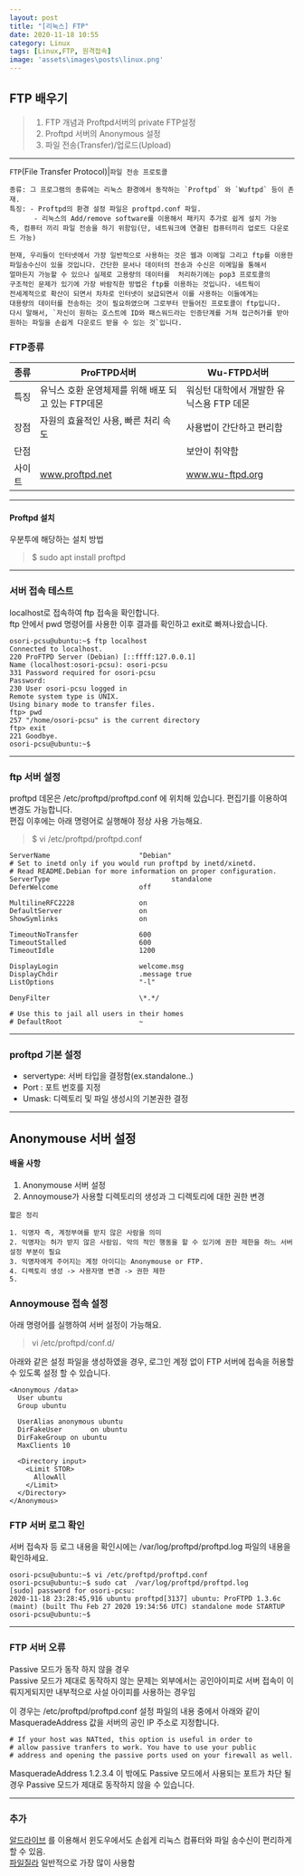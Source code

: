 ```yaml
---
layout: post
title: "[리눅스] FTP"
date: 2020-11-18 10:55
category: Linux
tags: [Linux,FTP, 원격접속]
image: 'assets\images\posts\linux.png'
---
```

## FTP 배우기

>1. FTP 개념과 Proftpd서버의 private FTP설정
>2. Proftpd 서버의 Anonymous 설정
>3. 파일 전송(Transfer)/업로드(Upload)

---
   
`FTP`(File Transfer Protocol)|`파일 전송 프로토콜`
```text
종류: 그 프로그램의 종류에는 리눅스 환경에서 동작하는 `Proftpd` 와 `Wuftpd` 등이 존재.
특징: - Proftpd의 환경 설정 파일은 proftpd.conf 파일.
      - 리눅스의 Add/remove software를 이용해서 패키지 추가로 쉽게 설치 가능
즉, 컴퓨터 끼리 파일 전송을 하기 위함임(단, 네트워크에 연결된 컴퓨터끼리 업로드 다운로드 가능)
```


```text
현재, 우리들이 인터넷에서 가장 일반적으로 사용하는 것은 웹과 이메일 그리고 ftp를 이용한 파일송수신이 있을 것입니다. 간단한 문서나 데이터의 전송과 수신은 이메일을 통해서
얼마든지 가능할 수 있으나 실제로 고용량의 데이터를  처리하기에는 pop3 프로토콜의
구조적인 문제가 있기에 가장 바람직한 방법은 ftp를 이용하는 것입니다. 네트웍이
전세계적으로 확산이 되면서 차차로 인터넷이 보급되면서 이를 사용하는 이들에게는
대용량의 데이터를 전송하는 것이 필요하였으며 그로부터 만들어진 프로토콜이 ftp입니다.
다시 말해서, `자신이 원하는 호스트에 ID와 패스워드라는 인증단계를 거쳐 접근허가를 받아원하는 파일을 손쉽게 다운로드 받을 수 있는 것`입니다.
```



### FTP종류
|종류|ProFTPD서버|Wu-FTPD서버|
|---|---|---|
|특징|유닉스 호환 운영체제를 위해 배포 되고 있는 FTP데몬|워싱턴 대학에서 개발한 유닉스용 FTP 데몬|
|장점|자원의 효율적인 사용, 빠른 처리 속도 | 사용법이 간단하고 편리함|
|단점||보안이 취약함 |
|사이트|www.proftpd.net|www.wu-ftpd.org|



---
#### Proftpd 설치 
우분투에 해당하는 설치 방법 
  
> $ sudo apt install proftpd
  
---
### 서버 접속 테스트  
  
  localhost로 접속하여 ftp 접속을 확인합니다.    
  ftp 안에서 pwd 명령어를 사용한 이후 결과를 확인하고 exit로 빠져나왔습니다.
```text
osori-pcsu@ubuntu:~$ ftp localhost
Connected to localhost.
220 ProFTPD Server (Debian) [::ffff:127.0.0.1]
Name (localhost:osori-pcsu): osori-pcsu
331 Password required for osori-pcsu
Password:
230 User osori-pcsu logged in
Remote system type is UNIX.
Using binary mode to transfer files.
ftp> pwd
257 "/home/osori-pcsu" is the current directory
ftp> exit
221 Goodbye.
osori-pcsu@ubuntu:~$ 
```
---
### ftp 서버 설정 
proftpd 데몬은 /etc/proftpd/proftpd.conf 에 위치해 있습니다. 편집기를 이용하여 변경도 가능합니다.   
편집 이후에는 아래 명령어로 실행해야 정상 사용 가능해요.   
>

> $     vi /etc/proftpd/proftpd.conf
```text 
ServerName                      "Debian"
# Set to inetd only if you would run proftpd by inetd/xinetd.
# Read README.Debian for more information on proper configuration.
ServerType                              standalone
DeferWelcome                    off

MultilineRFC2228                on
DefaultServer                   on
ShowSymlinks                    on

TimeoutNoTransfer               600
TimeoutStalled                  600
TimeoutIdle                     1200

DisplayLogin                    welcome.msg
DisplayChdir                    .message true
ListOptions                     "-l"

DenyFilter                      \*.*/

# Use this to jail all users in their homes
# DefaultRoot                   ~

```
---
### proftpd 기본 설정 


- servertype: 서버 타입을 결정함(ex.standalone..)
- Port : 포트 번호를 지정
- Umask: 디렉토리 및 파일 생성시의 기본권한 결정

---
## Anonymouse 서버 설정 

#### 배울 사항
1. Anonymouse 서버 설정
2. Annoymouse가 사용할 디렉토리의 생성과 그 디렉토리에 대한 권한 변경

`짧은 정리` 
```text
1. 익명자 즉, 계정부여를 받지 않은 사람을 의미
2. 익명자는 허가 받지 않은 사람임. 악의 적인 행동을 할 수 있기에 권한 제한을 하느 서버 설정 부분이 필요
3. 익명자에게 주어지는 계정 아이디는 Anonymouse or FTP.
4. 디렉토리 생성 -> 사용자명 변경 -> 권한 제한
5. 

```
### Annoymouse 접속 설정   



아래 명령어를 실행하여 서버 설정이 가능해요.
>vi /etc/proftpd/conf.d/ 

아래와 같은 설정 파일을 생성하였을 경우, 로그인 계정 없이 FTP 서버에 접속을 허용할 수 있도록 설정 할 수 있습니다.
```
<Anonymous /data>
  User ubuntu
  Group ubuntu

  UserAlias anonymous ubuntu
  DirFakeUser       on ubuntu
  DirFakeGroup on ubuntu
  MaxClients 10

  <Directory input>
    <Limit STOR>
      AllowAll
    </Limit>
  </Directory>
</Anonymous>
```


### FTP 서버 로그 확인

서버 접속자 등 로그 내용을 확인시에는 /var/log/proftpd/proftpd.log 파일의 내용을 확인하세요. 

```
osori-pcsu@ubuntu:~$ vi /etc/proftpd/proftpd.conf
osori-pcsu@ubuntu:~$ sudo cat  /var/log/proftpd/proftpd.log
[sudo] password for osori-pcsu: 
2020-11-18 23:28:45,916 ubuntu proftpd[3137] ubuntu: ProFTPD 1.3.6c (maint) (built Thu Feb 27 2020 19:34:56 UTC) standalone mode STARTUP
osori-pcsu@ubuntu:~$ 
```

---
### FTP 서버 오류 


Passive 모드가 동작 하지 않을 경우   
Passive 모드가 제대로 동작하지 않는 문제는 외부에서는 공인아이피로 서버 접속이 이뤄지게되지만 내부적으로 사설 아이피를 사용하는 경우임

이 경우는 /etc/proftpd/proftpd.conf 설정 파일의 내용 중에서 아래와 같이 MasqueradeAddress 값을 서버의 공인 IP 주소로 지정합니다.
```text
# If your host was NATted, this option is useful in order to
# allow passive tranfers to work. You have to use your public
# address and opening the passive ports used on your firewall as well.
```
MasqueradeAddress               1.2.3.4
이 밖에도 Passive 모드에서 사용되는 포트가 차단 될 경우 Passive 모드가 제대로 동작하지 않을 수 있습니다.

---

### 추가
[알드라이브](https://www.altools.co.kr/Download/ALDrive.aspx)  를 이용해서 윈도우에서도 손쉽게 리눅스 컴퓨터와 파일 송수신이 편리하게 할 수 있음.   
[파일질라]() 일반적으로 가장 많이 사용함